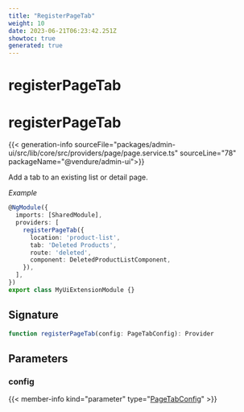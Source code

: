 ```yaml
---
title: "RegisterPageTab"
weight: 10
date: 2023-06-21T06:23:42.251Z
showtoc: true
generated: true
---
```

<!-- This file was generated from the Vendure source. Do not modify. Instead, re-run the "docs:build" script -->

# registerPageTab
<div class="symbol">


# registerPageTab

{{< generation-info sourceFile="packages/admin-ui/src/lib/core/src/providers/page/page.service.ts" sourceLine="78" packageName="@vendure/admin-ui">}}

Add a tab to an existing list or detail page.

*Example*

```TypeScript
@NgModule({
  imports: [SharedModule],
  providers: [
    registerPageTab({
      location: 'product-list',
      tab: 'Deleted Products',
      route: 'deleted',
      component: DeletedProductListComponent,
    }),
  ],
})
export class MyUiExtensionModule {}
```

## Signature

```TypeScript
function registerPageTab(config: PageTabConfig): Provider
```
## Parameters

### config

{{< member-info kind="parameter" type="<a href='/admin-ui-api/tabs/page-tab-config#pagetabconfig'>PageTabConfig</a>" >}}

</div>
